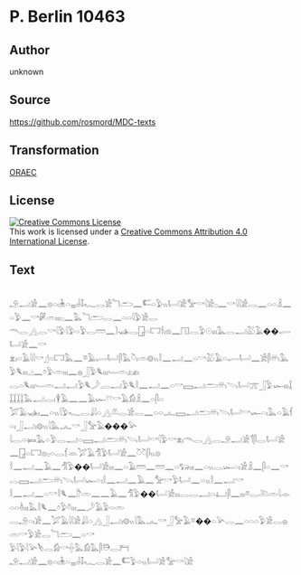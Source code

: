# P. Berlin 10463

## Author

unknown

## Source

https://github.com/rosmord/MDC-texts

## Transformation

[ORAEC](https://oraec.github.io/)

## License

<a rel="license" href="http://creativecommons.org/licenses/by/4.0/"><img alt="Creative Commons License" style="border-width:0" src="https://i.creativecommons.org/l/by/4.0/88x31.png" /></a><br />This work is licensed under a <a rel="license" href="http://creativecommons.org/licenses/by/4.0/">Creative Commons Attribution 4.0 International License</a>.

## Text

<br>
𓄂𓂝𓀀𓈖𓊖𓏏𓏤𓇔𓏏𓈇𓏤𓌢𓄤𓆑𓂋𓀀𓆓𓂧𓈖𓌤𓏏𓅱𓏭𓂡𓀀𓅡𓎡𓇋𓀀𓊪𓈖𓎡𓇋𓇋𓀀𓂋𓈖𓏏𓏏𓏎𓈖𓏏𓅱𓈖𓎡𓏞𓏛𓏤𓏤𓏤𓊪𓈖𓅓𓆓𓂧𓂋𓈖𓏏𓏏𓇋𓅱𓀀𓂋<br>
𓄭𓂋𓂻𓂋𓎡𓇋𓅱𓇋𓅱𓏏𓅱𓂋𓏠𓈖𓌙𓊛𓂋𓉗𓏏𓉐𓌂𓏤𓊖𓈖𓉔𓂋𓅱𓇳𓏤𓏤𓏤𓅓𓂋𓂝𓅷𓄿��𓂷𓂡𓀀𓈖𓎡<br>
𓁷𓏤𓏏𓄿𓇋𓇋𓎡𓊨𓏏𓉐𓅓𓈖𓎼𓄿𓂷𓂡𓋴𓅓𓎤𓏤𓏛𓊗𓏭𓎛𓈖𓂝𓈖𓏏𓎡𓅷𓄿𓏏𓂷𓂡𓈖𓀀𓋴𓄦𓅓𓅱𓆰𓏤𓏤𓏤𓈎𓈖𓏌𓅱𓏛𓏤𓏤𓏤𓈖𓐍𓃀𓅱𓆰𓏤𓏤𓏤𓄑𓏛𓃭𓏤<br>
𓂋𓏏𓆰𓏤𓏤𓏤𓄑𓏛𓂝𓂝𓅱𓆰𓌳𓐙𓂝𓅱𓆰𓎛𓈖𓂝𓈖𓏏𓎡𓈙𓂝𓂧𓄦𓌪𓂡𓊄𓃀𓅱𓆱𓏤𓏤𓏤𓆼𓆼𓆼𓆼𓆼𓅓𓂝𓂋𓏤𓇉𓄿𓈖𓈖𓄿𓆱𓍢𓍢𓎡𓄿𓀁𓏎𓈖𓏏𓋴𓏏<br>
𓅯𓄿𓊛𓏤𓈖𓏏𓏭𓇋𓅱𓆑𓂋𓇍𓇋𓏏𓂻𓌨𓂋𓀀𓂋𓈖𓏏𓏏𓂜𓈙𓂝𓂧𓄦𓌪𓂡𓎡𓆱𓏏𓏤𓅓𓏏𓄿𓆳𓏏𓏤𓃀𓂝𓏤𓊗𓏭𓇋𓅓𓂜𓎡𓃀𓅡𓄿���𓅪<br>
𓇋𓂋𓏏𓍃𓅓𓏏𓅱𓂋𓂝𓏏𓈙𓂝𓂧𓄦𓌪𓂡𓎡𓇋𓅱𓎡𓁷𓏤𓄭𓂋𓂻𓂋𓄂𓂝𓀀𓄊𓋴𓂋𓂡𓀀𓈖𓉗𓏏𓉐𓊖𓊪𓏏𓂋𓆴𓁺𓅯𓄿𓀦𓅱𓂡𓀀𓈖𓎤𓎤𓋴𓏭𓊖<br>
𓎛𓈖𓂝𓈖𓄿𓈖𓀦𓅱��𓂡𓀀𓏤𓏤𓏤𓈖𓏏𓄿𓏠𓈖𓏠𓈖𓏏𓃒𓏤𓏤𓏤𓈖𓏏𓏭𓂋𓆱𓏏𓏤𓀀𓏎𓈖𓋴𓏏𓈖𓎡𓂋𓈙𓂝𓂧𓄦𓌪𓂡𓆱𓏏𓏤𓎛𓈖𓂝𓈖𓄿𓈖𓅡𓎡𓅱𓂡𓈖𓏏𓏭𓎛𓈖𓂝𓎡<br>
𓎛𓈖𓂝𓈖𓏏𓎡𓎛𓆰𓈖𓎨𓏛𓈖𓈖𓄿𓈖𓀦𓅱��𓂡𓀀𓏤𓏤𓏤𓂋𓂋𓂝𓏏𓂞𓋴𓈖𓏤𓏤𓏤𓎼𓂋𓍅𓏛𓇋𓁹𓏏𓏏𓏈𓏤𓏤𓏤𓅓𓎛𓆰𓈖𓏌𓅱𓏊𓏤𓏤𓏤𓈖𓌳𓄿𓅱𓏏𓏛<br>
𓂋𓄂𓏏𓏤𓀀𓈖𓅯𓄿𓇋𓇋𓀀𓇍𓇋𓏏𓂻𓃀𓂝𓏤𓊗𓏭𓇋𓅓𓂜𓎡𓃀𓅡𓄿𓎼��𓏏𓅪𓂋𓈖𓏏𓏏𓏏𓅱𓀀𓂋𓐍𓏛𓎡𓅱𓀀𓂋𓆓𓂧𓈖𓏏𓎡<br>
𓅱𓇋𓅱𓇋𓅪𓌸𓂋𓀁𓎡𓏶𓅓𓀁𓅓𓋴𓇥𓂋𓁀<br>
𓄂𓂝𓀀𓈖𓊖𓏏𓏤𓇔𓏏𓈇𓏤𓌢𓄤𓆑𓂋𓀀𓈖𓌤𓅱𓏏𓏭𓂡𓀀𓅡𓎡𓇋𓀀<br>
<br>
<br>
<br>
<br>
<br>
